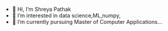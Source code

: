 - 👋 Hi, I’m Shreya Pathak 
- 👀 I’m interested in data science,ML,numpy,
- 🌱 I’m currently pursuing Master of Computer Applications...

<!---
pathakshreya28/pathakshreya28 is a ✨ special ✨ repository because its `README.md` (this file) appears on your GitHub profile.
You can click the Preview link to take a look at your changes.
--->
